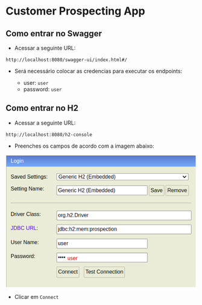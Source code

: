 # Customer Prospecting App


## Como entrar no Swagger

- Acessar a seguinte URL:

```
http://localhost:8080/swagger-ui/index.html#/
```

- Será necessário colocar as credencias para executar os endpoints:

  - user: `user`
  - password: `user`

## Como entrar no H2

- Acessar a seguinte URL:

```
http://localhost:8080/h2-console
```

- Preenches os campos de acordo com a imagem abaixo:

![access_h2.png](images/access_h2.png)

- Clicar em `Connect`
